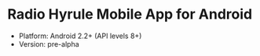 # Radio Hyrule Mobile App for Android

- Platform: Android 2.2+ (API levels 8+)
- Version: pre-alpha
